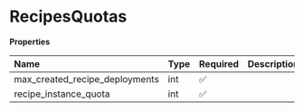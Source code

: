 # RecipesQuotas

**Properties**

| Name                           | Type | Required | Description |
| :----------------------------- | :--- | :------- | :---------- |
| max_created_recipe_deployments | int  | ✅       |             |
| recipe_instance_quota          | int  | ✅       |             |
